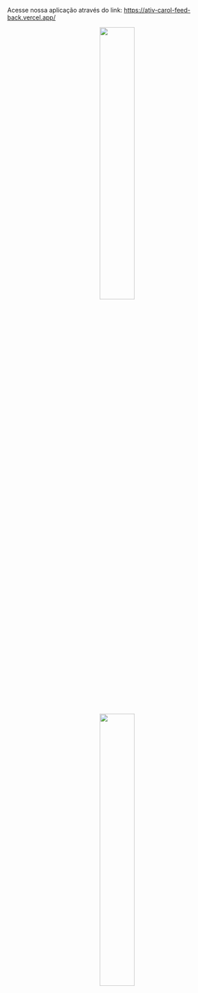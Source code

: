 Acesse nossa aplicação através do link: https://ativ-carol-feed-back.vercel.app/

<div style={display:'flex', alignItems: 'center'}>
<p align='center'>
   <img src='https://github.com/DiegoGLins/Ativ.Carol.FeedBack/assets/107010634/092441dc-59b4-4d63-b957-fba03a5ae6e0' width='40%'/>
</p>
<p  align='center'>
 <img src='https://github.com/DiegoGLins/Ativ.Carol.FeedBack/assets/107010634/628656b6-86a0-4799-98cc-58c5348e615c' width='40%'/>
</p>
</div>

